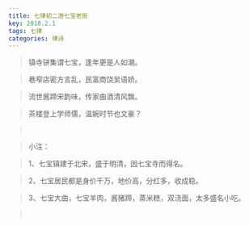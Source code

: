 ```yaml
---
title: 七律初二游七宝老街
key: 2018.2.1
tags: 七律
categories: 律诗
---
```


<blockquote class="blockquote-center">镇寺骈集谓七宝，逢年更是人如潮。
</blockquote>
<blockquote class="blockquote-center">巷窄店密方言乱，民富商饶吴语娇。
</blockquote>
<blockquote class="blockquote-center">流世酱蹄宋韵味，传家曲酒清风飘。
</blockquote>
<blockquote class="blockquote-center">茶楼登上学师儒，温婉时节也文豪？
</blockquote>
<blockquote class="blockquote-center"></br>
</blockquote>
<blockquote class="blockquote-center">小注：
</blockquote>
<blockquote class="blockquote-center">1、七宝镇建于北宋，盛于明清，因七宝寺而得名。
</blockquote>
<blockquote class="blockquote-center">2、七宝居民都是身价千万，地价高，分红多，收成稳。
</blockquote>
<blockquote class="blockquote-center">3、七宝大曲，七宝羊肉，酱猪蹄，蒸米糕，双浇面，太多盛名小吃。
</blockquote>
<blockquote class="blockquote-center"></br>
</blockquote>
